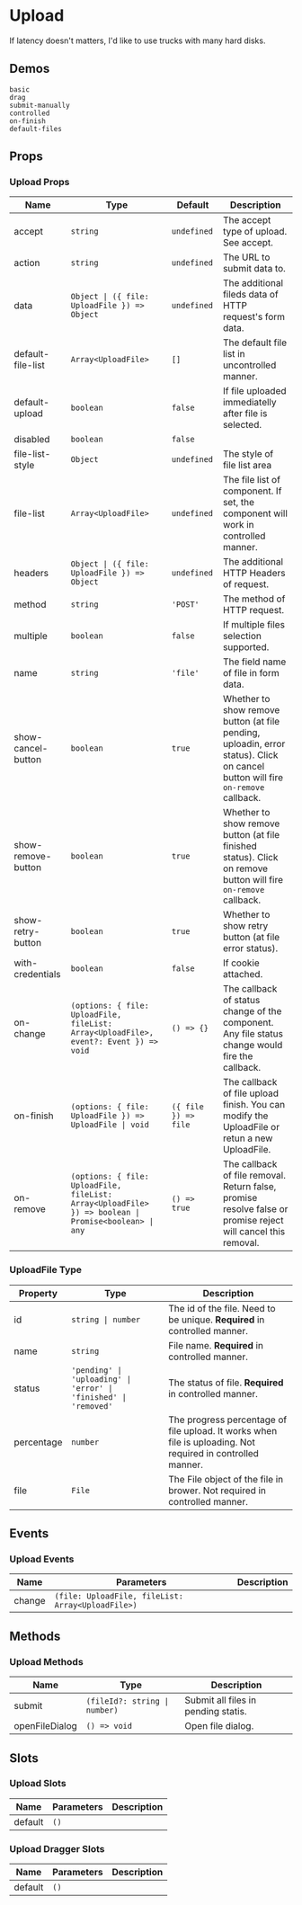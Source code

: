 # Upload

If latency doesn't matters, I'd like to use trucks with many hard disks.

## Demos

```demo
basic
drag
submit-manually
controlled
on-finish
default-files
```

## Props

### Upload Props

| Name | Type | Default | Description |
| --- | --- | --- | --- |
| accept | `string` | `undefined` | The accept type of upload. See <n-a href="https://developer.mozilla.org/en-US/docs/Web/HTML/Element/input/file#accept">accept</n-a>. |
| action | `string` | `undefined` | The URL to submit data to. |
| data | `Object \| ({ file: UploadFile }) => Object` | `undefined` | The additional fileds data of HTTP request's form data. |
| default-file-list | `Array<UploadFile>` | `[]` | The default file list in uncontrolled manner. |
| default-upload | `boolean` | `false` | If file uploaded immediatelly after file is selected. |
| disabled | `boolean` | `false` |  |
| file-list-style | `Object` | `undefined` | The style of file list area |
| file-list | `Array<UploadFile>` | `undefined` | The file list of component. If set, the component will work in controlled manner. |
| headers | `Object \| ({ file: UploadFile }) => Object` | `undefined` | The additional HTTP Headers of request. |
| method | `string` | `'POST'` | The method of HTTP request. |
| multiple | `boolean` | `false` | If multiple files selection supported. |
| name | `string` | `'file'` | The field name of file in form data. |
| show-cancel-button | `boolean` | `true` | Whether to show remove button (at file pending, uploadin, error status). Click on cancel button will fire `on-remove` callback. |
| show-remove-button | `boolean` | `true` | Whether to show remove button (at file finished status). Click on remove button will fire `on-remove` callback. |
| show-retry-button | `boolean` | `true` | Whether to show retry button (at file error status). |
| with-credentials | `boolean` | `false` | If cookie attached. |
| on-change | `(options: { file: UploadFile, fileList: Array<UploadFile>, event?: Event }) => void` | `() => {}` | The callback of status change of the component. Any file status change would fire the callback. |
| on-finish | `(options: { file: UploadFile }) => UploadFile \| void` | `({ file }) => file` | The callback of file upload finish. You can modify the UploadFile or retun a new UploadFile. |
| on-remove | `(options: { file: UploadFile, fileList: Array<UploadFile> }) => boolean \| Promise<boolean> \| any` | `() => true` | The callback of file removal. Return false, promise resolve false or promise reject will cancel this removal. |

### UploadFile Type

| Property | Type | Description |
| --- | --- | --- |
| id | `string \| number` | The id of the file. Need to be unique. **Required** in controlled manner. |
| name | `string` | File name. **Required** in controlled manner. |
| status | `'pending' \| 'uploading' \| 'error' \| 'finished' \| 'removed'` | The status of file. **Required** in controlled manner. |
| percentage | `number` | The progress percentage of file upload. It works when file is uploading. Not required in controlled manner. |
| file | `File` | The File object of the file in brower. Not required in controlled manner. |

## Events

### Upload Events

| Name   | Parameters                                        | Description |
| ------ | ------------------------------------------------- | ----------- |
| change | `(file: UploadFile, fileList: Array<UploadFile>)` |             |

## Methods

### Upload Methods

| Name | Type | Description |
| --- | --- | --- |
| submit | `(fileId?: string \| number)` | Submit all files in pending statis. |
| openFileDialog | `() => void` | Open file dialog. |

## Slots

### Upload Slots

| Name    | Parameters | Description |
| ------- | ---------- | ----------- |
| default | `()`       |             |

### Upload Dragger Slots

| Name    | Parameters | Description |
| ------- | ---------- | ----------- |
| default | `()`       |             |
